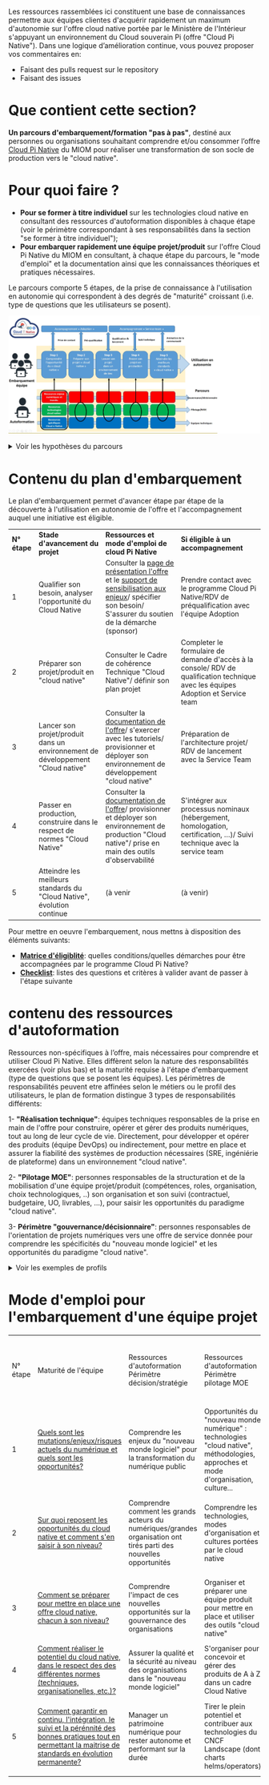 Les ressources rassemblées ici constituent une base de connaissances permettre aux équipes clientes d'acquérir rapidement un maximum d'autonomie sur l'offre cloud native portée par le Ministère de l'Intérieur s'appuyant un environnement du Cloud souverain Pi (offre "Cloud Pi Native"). Dans une logique d’amélioration continue, vous pouvez proposer vos commentaires en:
- Faisant des pulls request sur le repository 
- Faisant des issues

# Que contient cette section?
**Un parcours d'embarquement/formation "pas à pas"**, destiné aux personnes ou organisations souhaitant comprendre et/ou consommer l’offre [Cloud Pi Native](https://dnum-mi.github.io/) du MIOM pour réaliser une transformation de son socle de production vers le "cloud native".


# Pour quoi faire ?
- **Pour se former à titre individuel** sur les technologies cloud native en consultant des ressources d'autoformation disponibles à chaque étape (voir le périmètre correspondant à ses responsabilités dans la section "se former à titre individuel");
- **Pour embarquer rapidement une équipe projet/produit** sur l'offre Cloud Pi Native du MIOM en consultant, à chaque étape du parcours, le "mode d'emploi" et la documentation ainsi que les connaissances théoriques et pratiques nécessaires.

Le parcours comporte 5 étapes, de la prise de connaissance à l'utilisation en autonomie qui correspondent à des degrés de "maturité" croissant (i.e. type de questions que les utilisateurs se posent).

![alt_text](images/accompagnement.jpg)

<details>

<summary> Voir les hypothèses du parcours </summary>

- Respect de l'ordre chronologique : le niveau de maturité requis augmente au fur et à mesure des étapes d'embarquement, jusqu'à l'autonomie dans la gestion des évolutions en production;
- Acessibilité : les premières étapes (comprendre l'offre et préparer un projet) ne nécessitent aucune connaissance théorique ou pratique préalables;
- Reconnaissance des acquis : plutot que des formations par métiers, dont les intitulés ne correspondent pas toujours à la réalité des missions exercées sur le terrain, nous distingons de façon macroscopique, des périmètres de responsabilités.

</details>


# Contenu du plan d'embarquement

Le plan d'embarquement permet d'avancer étape par étape de la découverte à l'utilisation en autonomie de l'offre et l'accompagnement auquel une initiative est éligible.

| | | | |
|-|-|-|-|
|**N° étape**|**Stade d'avancement du projet** |**Ressources et mode d'emploi de cloud Pi Native**|**Si éligible à un accompagnement**|
|1|Qualifier son besoin, analyser l'opportunité du Cloud Native|Consulter la [page de présentation l'offre](https://dnum-mi.github.io/) et le [support de sensibilisation aux enjeux](./sensibilisation.md)/ spécifier son besoin/ S'assurer du soutien de la démarche (sponsor)|Prendre contact avec le programme Cloud Pi Native/RDV de préqualification avec l'équipe Adoption|
|2|Préparer son projet/produit en "cloud native"|Consulter le Cadre de cohérence Technique "Cloud Native"/ définir son plan projet|Completer  le formulaire de demande d'accès à la console/ RDV de qualification technique avec les équipes Adoption et Service team|
|3|Lancer son projet/produit dans un environnement de développement "Cloud native"|Consulter la [documentation de l'offre](https://github.com/cloud-pi-native/documentation)/ s'exercer avec les tutoriels/ provisionner et déployer son environnement de développement "cloud native"|Préparation de l'architecture projet/ RDV de lancement avec la Service Team|
|4|Passer en production, construire dans le respect de normes "Cloud Native"|Consulter la [documentation de l'offre](https://github.com/cloud-pi-native/documentation)/ provisionner et déployer son environnement de production "Cloud native"/ prise en main des outils d'observabilité|S'intégrer aux processus nominaux (hébergement, homologation, certification, …)/ Suivi technique avec la service team|
|5|Atteindre les meilleurs standards du "Cloud Native", évolution continue|(à venir|(à venir)|

Pour mettre en oeuvre l'embarquement, nous mettns à disposition des éléments suivants:
- [**Matrice d'éligiblité**](.\matrice_eligibilite.md): quelles conditions/quelles démarches pour être accompagnées par le programme Cloud Pi Native?
- [**Checklist**](.\checklist.md): listes des questions et critères à valider avant de passer à l'étape suivante

# contenu des ressources d'autoformation
Ressources non-spécifiques à l’offre, mais nécessaires pour comprendre et utiliser Cloud Pi Native. Elles diffèrent selon la nature des responsabilités exercées (voir plus bas) et la maturité requise à l'étape d'embarquement (type de questions que se posent les équipes). Les périmètres de responsabilités peuvent etre affinées selon le métiers ou le profil des utilisateurs, le plan de formation distingue 3 types de responsabilités différents: 

1- **"Réalisation technique"**: équipes techniques responsables de la prise en main de l'offre pour construire, opérer et gérer des produits numériques, tout au long de leur cycle de vie. Directement, pour développer et opérer des produits (équipe DevOps) ou indirectement, pour mettre en place et assurer la fiabilité des systèmes de production nécessaires (SRE, ingéniérie de plateforme) dans un environnement "cloud native".

2- **"Pilotage MOE"**: personnes responsables de la structuration et de la mobilisation d'une équipe projet/produit (compétences, roles, organisation, choix technologiques, ..) son organisation et son suivi (contractuel, budgetaire, UO, livrables, ...), pour saisir les opportunités du paradigme "cloud native".

3- **Périmètre "gouvernance/décisionnaire"**: personnes responsables de l'orientation de projets numériques vers une offre  de service donnée pour comprendre les spécificités du "nouveau monde logiciel" et les opportunités du paradigme "cloud native". 

<details>
<summary> Voir les exemples de profils </summary>

- **Réalisation technique**: responsables de la qualité des produits/SI. Selon la taille et de l'organisation, ce périmètre peut recouvrir des personnes responsables de la fiabilité des services & des systèmes (plateformes de services, pipelines de livraison DevSecOps, services d’hébergement, environnements, réseaux, etc.). Exemples: développeurs, opérateurs, DevOps, SRE, architectes solution, etc.
- **Pilotage MOE**: responsables de l'intégrité des équipes assurant le développement ou les opérations sur les produits et de l'intégrité des projets (cadrage, bonne utilisation et suivi des ressources, orientations techniques...). Exemples:  pilotage/chefferie de projets/programmes, responsables d'unités de conception, de bureaux d'étude, MOE, etc.
- **Gouvernance/décisionnaire**: responsables de la pertinence des décisions stratégiques ce qui recouvre, plus largement, les personnes chargées de les conseiller. Exemples: pilotage et gouvernance des organisations, directions générales ou métiers, stratégie d'achat, stratégie RH, etc.
</details>


# Mode d'emploi pour l'embarquement d'une équipe projet

| | | | | |
|-|-|-|-|-|
|N° étape|Maturité de l'équipe|Ressources d'autoformation Périmètre décision/stratégie|Ressources d'autoformation Périmètre pilotage MOE|Ressources d'autoformation Périmètre  réalisation technique  (produit ou système de production)|
|1|[Quels sont les mutations/enjeux/risques actuels du numérique et quels sont les opportunités?](./sensibilisation.md)  |Comprendre les enjeux du "nouveau monde logiciel" pour la transformation du numérique public|Opportunités du "nouveau monde numérique" : technologies "cloud native", méthodologies, approches et mode d'organisation, culture...|Opportunité d'un socle de production à l'état de l'art "Cloud Native" pour le développement et la gestion de produits numériques|
|2|[Sur quoi reposent les opportunités du cloud native et comment s'en saisir à son niveau?](./formation_step2.md)|Comprendre comment les grands acteurs du numériques/grandes organisation ont tirés parti des nouvelles opportunités|Comprendre les technologies, modes d'organisation et cultures portées par le cloud native|Comprendre les différents services d'un socle de production Cloud Native à chaque étape du cycle de vie d'un produit|
|3|[Comment se préparer pour mettre en place une offre cloud native, chacun à son niveau?](./formation_step3.md)|Comprendre l'impact de ces nouvelles opportunités sur la gouvernance des organisations|Organiser et préparer une équipe produit pour mettre en place et utiliser des outils "cloud native"|Réaliser un premier "hello world", puis construire un MVP avec un socle de production Cloud Native|
|4|[Comment réaliser le potentiel du cloud native, dans le respect des des différentes normes (techniques, organisationelles, etc.)?](./formation_step4.md) |Assurer la qualité et la sécurité au niveau des organisations dans le "nouveau monde logiciel"|S'organiser pour concevoir et gérer des produits de A à Z dans un cadre Cloud Native|Déployer en production, puis mettre en service un produit cloud native|
|5|[Comment garantir en continu, l'intégration, le suivi et la pérénnité des bonnes pratiques tout en permettant la maitrise de standards en évolution permanente?](./formation_step5.md) |Manager un patrimoine numérique pour rester autonome et performant sur la durée|Tirer le plein potentiel et contribuer aux technologies du CNCF Landscape (dont charts helms/operators)|Assurer la disponibilité et la continuité, MCO/MCS, garder des options ouvertes sur les transitions futures|





